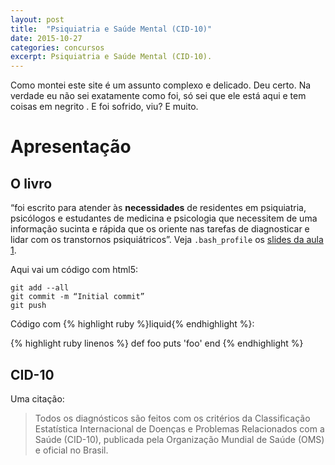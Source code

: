 ```yaml
---
layout: post
title:  "Psiquiatria e Saúde Mental (CID-10)" 
date: 2015-10-27
categories: concursos
excerpt: Psiquiatria e Saúde Mental (CID-10).
---
```


<p class="intro">Como montei este site é um assunto complexo e delicado. <span class="good"> Deu certo. </span> Na verdade eu não sei exatamente como foi, só sei que ele está aqui e tem coisas em negrito .<span class="sutil"> E foi sofrido, viu? E muito.</span> </p>

# Apresentação

## O livro

“foi escrito para atender às __necessidades__ de residentes em psiquiatria, psicólogos e estudantes de medicina e psicologia que necessitem de uma informação sucinta e rápida que os oriente nas tarefas de diagnosticar e lidar com os transtornos psiquiátricos”. Veja `.bash_profile` os [slides da aula 1](/slides/psiquiatria-e-saude-mental-aula-1).

Aqui vai um código com html5:
<pre><code class="language-git">git add --all
git commit -m “Initial commit”
git push</code></pre>

Código com {% highlight ruby %}liquid{% endhighlight %}:

{% highlight ruby linenos %}
def foo
  puts 'foo'
end
{% endhighlight %}

## CID-10

Uma citação:
> Todos os diagnósticos são feitos com os critérios da Classificação Estatística Internacional de Doenças e Problemas Relacionados com a Saúde (CID-10), publicada pela Organização Mundial de Saúde (OMS) e oficial no Brasil.

